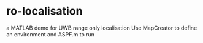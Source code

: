 # ro-localisation
a MATLAB demo for UWB range only localisation
Use MapCreator to define an environment and ASPF.m to run
